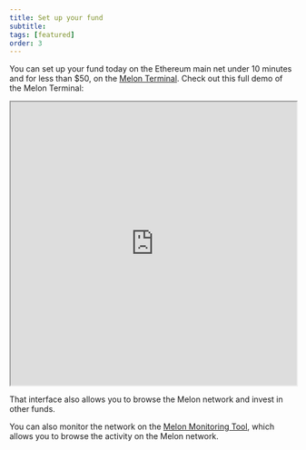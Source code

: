 ```yaml
---
title: Set up your fund
subtitle: 
tags: [featured]
order: 3
---
```


You can set up your fund today on the Ethereum main net under 10 minutes and for less than $50, on the [Melon Terminal](https://melon.avantgarde.finance/). Check out this full demo of the Melon Terminal: 

<iframe width="100%" height="500px" src="https://www.youtube.com/watch?v=Ndl7mU6kZjc"></iframe>

That interface also allows you to browse the Melon network and invest in other funds. 

You can also monitor the network on the [Melon Monitoring Tool](https://monitoring.melon.network/funds), which allows you to browse the activity on the Melon network.

